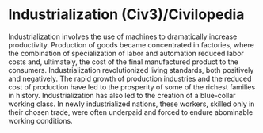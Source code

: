 # Industrialization (Civ3)/Civilopedia

Industrialization involves the use of machines to dramatically increase productivity. Production of goods became concentrated in factories, 
where the combination of specialization of labor and automation reduced labor costs and, ultimately, the cost of the final manufactured 
product to the consumers. Industrialization revolutionized living standards, both positively and negatively. The rapid growth of production 
industries and the reduced cost of production have led to the prosperity of some of the richest families in history. Industrialization has also led 
to the creation of a blue-collar working class. In newly industrialized nations, these workers, skilled only in their chosen trade, were often 
underpaid and forced to endure abominable working conditions.